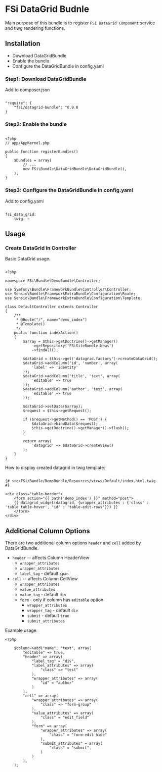 # FSi DataGrid Budnle #

Main purpose of this bundle is to register ``FSi DataGrid Component`` service 
and tiwg rendering functions. 

## Installation ##

* Download DataGridBundle
* Enable the bundle
* Configure the DataGridBundle in config.yaml 

### Step1: Download DataGridBundle ###

Add to composer.json 

```

"require": {
    "fsi/datagrid-bundle": "0.9.0
}

```

### Step2: Enable the bundle ###

```
    
<?php
// app/AppKernel.php

public function registerBundles()
{
    $bundles = array(
        // ...
        new FSi\Bundle\DataGridBundle\DataGridBundle(),
    );
}

```

### Step3: Configure the DataGridBundle in config.yaml ###

Add to config.yaml 

```
    
fsi_data_grid: 
    twig: ~

```

## Usage ##

### Create DataGrid in Controller ###

Basic DataGrid usage.

```

<?php

namespace FSi\Bundle\DemoBundle\Controller;

use Symfony\Bundle\FrameworkBundle\Controller\Controller;
use Sensio\Bundle\FrameworkExtraBundle\Configuration\Route;
use Sensio\Bundle\FrameworkExtraBundle\Configuration\Template;

class DefaultController extends Controller
{
    /**
     * @Route("/", name="demo_index")
     * @Template()
     */
    public function indexAction()
    {
        $array = $this->getDoctrine()->getManager()
            ->getRepository('FSiSiteBundle:News')
            ->findAll();

        $dataGrid = $this->get('datagrid.factory')->createDataGrid();
        $dataGrid->addColumn('id', 'number', array(
            'label' => 'identity'
        ));
        $dataGrid->addColumn('title', 'text', array(
            'editable' => true
        ));        
        $dataGrid->addColumn('author', 'text', array(
            'editable' => true
        ));  
               
        $dataGrid->setData($array);
        $request = $this->getRequest();

        if ($request->getMethod() == 'POST') {
            $dataGrid->bindData($request);
            $this->getDoctrine()->getManager()->flush();
        }

        return array(
            'datagrid' => $dataGrid->createView()
        );
    }
}

```

How to display created datagrid in twig template: 

```

{# src/FSi/Bundle/DemoBundle/Resources/views/Default/index.html.twig #}

<div class="table-border">
    <form action="{{ path('demo_index') }}" method="post">
    {{ datagrid_widget(datagrid, {wrapper_attributes : {'class' : 'table table-hover', 'id' : 'table-edit-rows'}}) }}
    </form>
</div>

```

## Additional Column Options ##

There are two additional column options ``header`` and ``cell`` added by DataGridBundle.

* ``header`` -- affects Column HeaderView
    * ``wrapper_attributes``
    * ``wrapper_attributes``
    * ``label_tag`` - default ``span``
* ``cell`` -- affects Column CellView
    * ``wrapper_attributes``
    * ``value_attributes``
    * ``value_tag`` - default ``div``
    * ``form`` - only if column has ``editable`` option
        * ``wrapper_attributes``
        * ``wrapper_tag`` - default ``div``
        * ``submit`` - default ``true``
        * ``submit_attributes`` 

Example usage: 

```
<?php
    
    $column->add("name", "text", array(
        "editable" => true,
        "header" => array(
            "label_tag" = "div",
            "label_attributes" => array)
                "class" => "test"
            ),
            "wrapper_attributes" => array(
                "id" = "author"
            )
        ),
        "cell" => array(
            "wrapper_attributes" => array(
                "class" => "form-group"
            ),
            "value_attributes" => array(
                "class" = "edit_field"
            ),
            "form" => array(
                "wrapper_attributes" => array(
                    "class" = "form-edit hide"
                ),
                "submit_attributes" = array(
                    "class" = "submit",
                )
            )
        ),
    );

```


